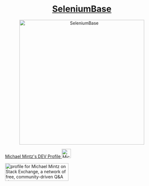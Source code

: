 <!--
**mdmintz/mdmintz** is a ✨ _special_ ✨ repository because its `README.md` (this file) appears on your GitHub profile.

Here are some ideas to get you started:

- 🔭 I’m currently working on ...
- 🌱 I’m currently learning ...
- 👯 I’m looking to collaborate on ...
- 🤔 I’m looking for help with ...
- 💬 Ask me about ...
- 📫 How to reach me: ...
- 😄 Pronouns: ...
- ⚡ Fun fact: ...
-->

<p align="center"><a href="https://github.com/seleniumbase/SeleniumBase/">
  <h1 align="center">SeleniumBase</h1>
  <p align="center"><img align="center" src="https://seleniumbase.io/cdn/img/sb_banner_2.png" alt="SeleniumBase" width="410" />
</a></p>
<a href="https://dev.to/mintzworld">
  <span>Michael Mintz's DEV Profile</span>
  <img src="https://d2fltix0v2e0sb.cloudfront.net/dev-badge.svg" alt="Michael Mintz's DEV Profile" height="30" width="30">
</a>
<p><a href="https://stackexchange.com/users/9494775/michael-mintz"><img src="https://stackexchange.com/users/flair/9494775.png" width="208" height="58" alt="profile for Michael Mintz on Stack Exchange, a network of free, community-driven Q&amp;A sites" title="profile for Michael Mintz on Stack Exchange, a network of free, community-driven Q&amp;A sites" /></a></p>
